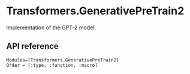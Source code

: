 # Transformers.GenerativePreTrain2
Implementation of the GPT-2 model.


## API reference

```@autodocs
Modules=[Transformers.GenerativePreTrain2]
Order = [:type, :function, :macro]
```
